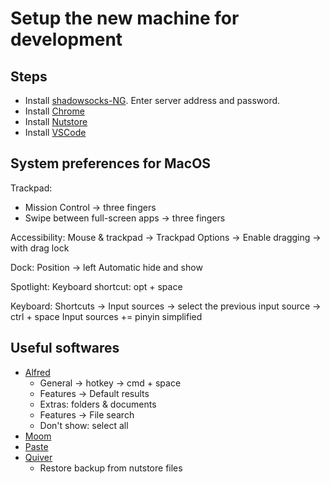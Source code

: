# Setup the new machine for development

## Steps
- Install [shadowsocks-NG](https://github.com/shadowsocks/ShadowsocksX-NG). Enter server address and password.
- Install [Chrome](https://www.google.com/chrome/)
- Install [Nutstore](https://www.jianguoyun.com/s/downloads)
- Install [VSCode](https://code.visualstudio.com/)

## System preferences for MacOS
Trackpad:
- Mission Control -> three fingers
- Swipe between full-screen apps -> three fingers

Accessibility:
Mouse & trackpad -> Trackpad Options -> Enable dragging -> with drag lock

Dock:
Position -> left
Automatic hide and show

Spotlight:
Keyboard shortcut: opt + space

Keyboard:
Shortcuts -> Input sources -> select the previous input source -> ctrl + space
Input sources += pinyin simplified

## Useful softwares
- [Alfred](https://xclient.info/s/alfred.html)
    - General -> hotkey -> cmd + space
    - Features -> Default results
	- Extras: folders & documents
    - Features -> File search
	- Don't show: select all
- [Moom](https://xclient.info/s/moom.html)
- [Paste](https://xclient.info/s/paste-for-mac.html)
- [Quiver](https://xclient.info/s/quiver.html#versions)
    - Restore backup from nutstore files

